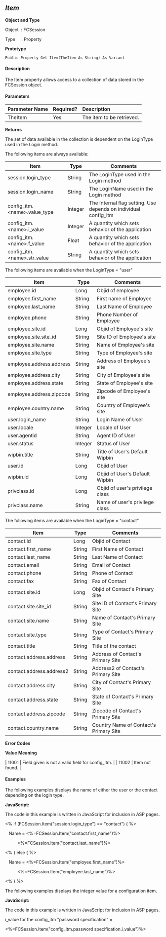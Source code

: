 _Item_
---
**Object and Type**

Object  : FCSession

Type     : Property

**Prototype**

```
Public Property Get Item(TheItem As String) As Variant
```

#### Description

The Item property allows access to a collection of data stored in the FCSession object.

#### Parameters

| Parameter Name | Required? | Description |
|:--- |:--- |:--- |
| TheItem | Yes | The item to be retrieved. |

**Returns**

The set of data available in the collection is dependent on the LoginType used in the Login method.

The following items are always available:

| Item | Type | Comments |
| --- | --- | --- |
| session.login_type | String | The LoginType used in the Login method |
| session.login_name | String | The LoginName used in the Login method |
| config_itm.&lt;name&gt;.value_type | Integer | The Internal flag setting. Use depends on individual config_itm |
| config_itm.&lt;name&gt;.i_value | Integer | A quantity which sets behavior of the application |
| config_itm.&lt;name&gt;.f_value | Float | A quantity which sets behavior of the application |
| config_itm.&lt;name&gt;.str_value | String | A quantity which sets behavior of the application |

The following items are available when the LoginType = "user"

| Item | Type | Comments |
| --- | --- | --- |
| employee.id | Long | Objid of employee |
| employee.first_name | String | First name of Employee |
| employee.last_name | String | Last Name of Employee |
| employee.phone | String | Phone Number of Employee |
| employee.site.id | Long | Objid of Employee's site |
| employee.site.site_id | String | Site ID of Employee's site |
| employee.site.name | String | Name of Employee's site |
| employee.site.type | String | Type of Employee's site |
| employee.address.address | String | Address of Employee's site |
| employee.address.city | String | City of Employee's site |
| employee.address.state | String | State of Employee's site |
| employee.address.zipcode | String | Zipcode of Employee's site |
| employee.country.name | String | Country of Employee's site |
| user.login_name | String | Login Name of User |
| user.locale | Integer | Locale of User |
| user.agentid | String | Agent ID of User |
| user.status | Integer | Status of User |
| wipbin.title | String | Title of User's Default Wipbin |
| user.id | Long | Objid of User |
| wipbin.id | Long | Objid of User's Default Wipbin |
| privclass.id | Long | Objid of user's privilege class |
| privclass.name | String | Name of user's privilege class |

The following items are available when the LoginType = "contact"

| Item | Type | Comments |
| --- | --- | --- |
| contact.id | Long | Objid of Contact |
| contact.first_name | String | First Name of Contact |
| contact.last_name | String | Last Name of Contact |
| contact.email | String | Email of Contact |
| contact.phone | String | Phone of Contact |
| contact.fax | String | Fax of Contact |
| contact.site.id | Long | Objid of Contact's Primary Site |
| contact.site.site_id | String | Site ID of Contact's Primary Site |
| contact.site.name | String | Name of Contact's Primary Site |
| contact.site.type | String | Type of Contact's Primary Site |
| contact.title | String | Title of the contact |
| contact.address.address | String | Address of Contact's Primary Site |
| contact.address.address2 | String | Address2 of Contact's Primary Site |
| contact.address.city | String | City of Contact's Primary Site |
| contact.address.state | String | State of Contact's Primary Site |
| contact.address.zipcode | String | Zipcode of Contact's Primary Site |
| contact.country.name | String | Country Name of Contact's Primary Site |

**Error Codes**

**Value**                             **Meaning**

| 11001 | Field given is not a valid field for config_itm. |
| 11002 | Item not found. |

#### Examples

The following examples displays the name of either the user or the contact depending on the login type.

**JavaScript:**

The code in this example is written in JavaScript for inclusion in ASP pages.

<% if (FCSession.Item("session.login_type") == "contact") { %>

   Name = <%=FCSession.Item("contact.first_name")%>

          <%=FCSession.Item("contact.last_name")%> <BR>

<% } else { %>

   Name = <%=FCSession.Item("employee.first_name")%>

           <%=FCSession.Item("employee.last_name")%> <BR>

<% } %>

The following examples displays the integer value for a configuration item.

**JavaScript:**

The code in this example is written in JavaScript for inclusion in ASP pages.

i_value for the config_itm "password specification" =

<%=FCSession.Item("config_itm.password specification.i_value")%> <BR>